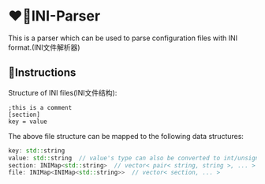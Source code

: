 # ❤️‍🔥INI-Parser
This is a parser which can be used to parse configuration files with INI format.(INI文件解析器)     

## 💬Instructions
Structure of INI files(INI文件结构):
```
;this is a comment
[section]
key = value
```

The above file structure can be mapped to the following data structures:
```cpp
key: std::string
value: std::string  // value's type can also be converted to int/unsigned/bool.
section: INIMap<std::string>  // vector< pair< string, string >, ... >
file: INIMap<INIMap<std::string>>  // vector< section, ... >
```


